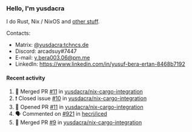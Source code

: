 ### Hello, I'm yusdacra

I do Rust, Nix / NixOS and [other stuff](https://yusdacra.gitlab.io/about).

Contacts:
- Matrix: [@yusdacra:tchncs.de](https://matrix.to/#/@yusdacra:tchncs.de)
- Discord: arcadsuy#7447
- E-mail: y.bera003.06@pm.me
- LinkedIn: https://www.linkedin.com/in/yusuf-bera-ertan-8468b7192

#### Recent activity

<!--START_SECTION:activity-->
1. 🎉 Merged PR [#11](https://github.com/yusdacra/nix-cargo-integration/pull/11) in [yusdacra/nix-cargo-integration](https://github.com/yusdacra/nix-cargo-integration)
2. ❗️ Closed issue [#10](https://github.com/yusdacra/nix-cargo-integration/issues/10) in [yusdacra/nix-cargo-integration](https://github.com/yusdacra/nix-cargo-integration)
3. 💪 Opened PR [#11](https://github.com/yusdacra/nix-cargo-integration/pull/11) in [yusdacra/nix-cargo-integration](https://github.com/yusdacra/nix-cargo-integration)
4. 🗣 Commented on [#921](https://github.com/hecrj/iced/issues/921) in [hecrj/iced](https://github.com/hecrj/iced)
5. 🎉 Merged PR [#9](https://github.com/yusdacra/nix-cargo-integration/pull/9) in [yusdacra/nix-cargo-integration](https://github.com/yusdacra/nix-cargo-integration)
<!--END_SECTION:activity-->
